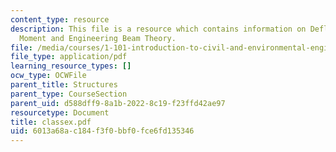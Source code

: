 ```yaml
---
content_type: resource
description: This file is a resource which contains information on Deflection, Bending
  Moment and Engineering Beam Theory.
file: /media/courses/1-101-introduction-to-civil-and-environmental-engineering-design-i-fall-2006/6013a68ac184f3f0bbf0fce6fd135346_classex.pdf
file_type: application/pdf
learning_resource_types: []
ocw_type: OCWFile
parent_title: Structures
parent_type: CourseSection
parent_uid: d588dff9-8a1b-2022-8c19-f23ffd42ae97
resourcetype: Document
title: classex.pdf
uid: 6013a68a-c184-f3f0-bbf0-fce6fd135346
---
```

